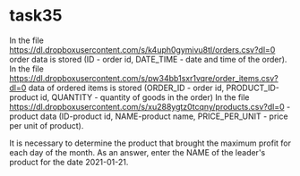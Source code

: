 # task35
In the file https://dl.dropboxusercontent.com/s/k4uph0gymivu8tl/orders.csv?dl=0 order data is stored (ID - order id, DATE_TIME - date and time of the order).
In the file https://dl.dropboxusercontent.com/s/pw34bb1sxr1vqre/order_items.csv?dl=0 data of ordered items is stored (ORDER_ID - order id, PRODUCT_ID-product id, QUANTITY - quantity of goods in the order)
In the file https://dl.dropboxusercontent.com/s/xu288ygtz0tcqny/products.csv?dl=0 -product data (ID-product id, NAME-product name, PRICE_PER_UNIT - price per unit of product).

It is necessary to determine the product that brought the maximum profit for each day of the month.
As an answer, enter the NAME of the leader's product for the date 2021-01-21.
